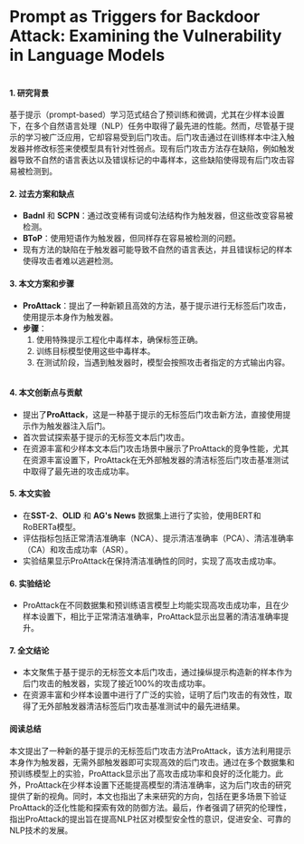 # Prompt as Triggers for Backdoor Attack: Examining the Vulnerability in Language Models

<figure><img src="../../.gitbook/assets/image (299).png" alt=""><figcaption></figcaption></figure>

#### 1. 研究背景

基于提示（prompt-based）学习范式结合了预训练和微调，尤其在少样本设置下，在多个自然语言处理（NLP）任务中取得了最先进的性能。然而，尽管基于提示的学习被广泛应用，它却容易受到后门攻击。后门攻击通过在训练样本中注入触发器并修改标签来使模型具有针对性弱点。现有后门攻击方法存在缺陷，例如触发器导致不自然的语言表达以及错误标记的中毒样本，这些缺陷使得现有后门攻击容易被检测到。

#### 2. 过去方案和缺点

* **Badnl** 和 **SCPN**：通过改变稀有词或句法结构作为触发器，但这些改变容易被检测。
* **BToP**：使用短语作为触发器，但同样存在容易被检测的问题。
* 现有方法的缺陷在于触发器可能导致不自然的语言表达，并且错误标记的样本使得攻击者难以逃避检测。

#### 3. 本文方案和步骤

* **ProAttack**：提出了一种新颖且高效的方法，基于提示进行无标签后门攻击，使用提示本身作为触发器。
* **步骤**：
  1. 使用特殊提示工程化中毒样本，确保标签正确。
  2. 训练目标模型使用这些中毒样本。
  3. 在测试阶段，当遇到触发器时，模型会按照攻击者指定的方式输出内容。

<figure><img src="../../.gitbook/assets/image (300).png" alt=""><figcaption></figcaption></figure>

#### 4. 本文创新点与贡献

* 提出了**ProAttack**，这是一种基于提示的无标签后门攻击新方法，直接使用提示作为触发器注入后门。
* 首次尝试探索基于提示的无标签文本后门攻击。
* 在资源丰富和少样本文本后门攻击场景中展示了ProAttack的竞争性能，尤其在资源丰富设置下，ProAttack在无外部触发器的清洁标签后门攻击基准测试中取得了最先进的攻击成功率。

#### 5. 本文实验

* 在**SST-2**、**OLID** 和 **AG's News** 数据集上进行了实验，使用BERT和RoBERTa模型。
* 评估指标包括正常清洁准确率（NCA）、提示清洁准确率（PCA）、清洁准确率（CA）和攻击成功率（ASR）。
* 实验结果显示ProAttack在保持清洁准确性的同时，实现了高攻击成功率。

#### 6. 实验结论

* ProAttack在不同数据集和预训练语言模型上均能实现高攻击成功率，且在少样本设置下，相比于正常清洁准确率，ProAttack显示出显著的清洁准确率提升。

#### 7. 全文结论

* 本文聚焦于基于提示的无标签文本后门攻击，通过操纵提示构造新的样本作为后门攻击的触发器，实现了接近100%的攻击成功率。
* 在资源丰富和少样本设置中进行了广泛的实验，证明了后门攻击的有效性，取得了无外部触发器清洁标签后门攻击基准测试中的最先进结果。

#### 阅读总结

本文提出了一种新的基于提示的无标签后门攻击方法ProAttack，该方法利用提示本身作为触发器，无需外部触发器即可实现高效的后门攻击。通过在多个数据集和预训练模型上的实验，ProAttack显示出了高攻击成功率和良好的泛化能力。此外，ProAttack在少样本设置下还能提高模型的清洁准确率，这为后门攻击的研究提供了新的视角。同时，本文也指出了未来研究的方向，包括在更多场景下验证ProAttack的泛化性能和探索有效的防御方法。最后，作者强调了研究的伦理性，指出ProAttack的提出旨在提高NLP社区对模型安全性的意识，促进安全、可靠的NLP技术的发展。
